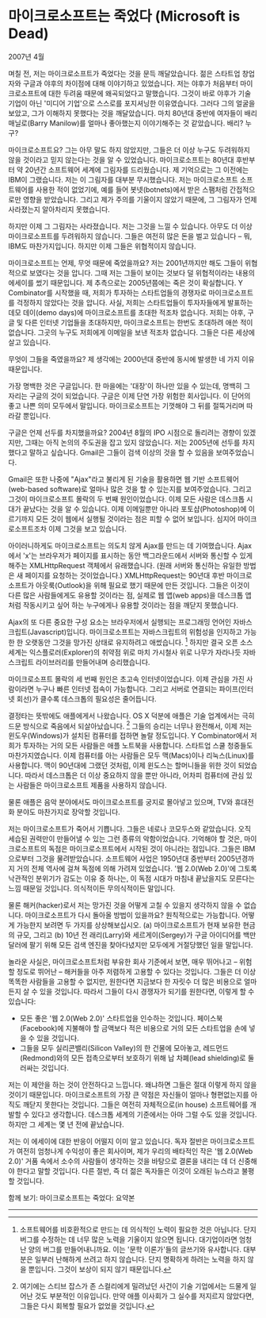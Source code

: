 # 마이크로소프트는 죽었다 (Microsoft is Dead)

2007년 4월

며칠 전, 저는 마이크로소프트가 죽었다는 것을 문득 깨달았습니다. 젊은 스타트업 창업자와 구글과 야후의 차이점에 대해 이야기하고 있었습니다. 저는 야후가 처음부터 마이크로소프트에 대한 두려움 때문에 왜곡되었다고 말했습니다. 그것이 바로 야후가 기술 기업이 아닌 '미디어 기업'으로 스스로를 포지셔닝한 이유였습니다. 그러다 그의 얼굴을 보았고, 그가 이해하지 못했다는 것을 깨달았습니다. 마치 80년대 중반에 여자들이 배리 매닐로(Barry Manilow)를 얼마나 좋아했는지 이야기해주는 것 같았습니다. 배리? 누구?

마이크로소프트요? 그는 아무 말도 하지 않았지만, 그들은 더 이상 누구도 두려워하지 않을 것이라고 믿지 않는다는 것을 알 수 있었습니다. 마이크로소프트는 80년대 후반부터 약 20년간 소프트웨어 세계에 그림자를 드리웠습니다. 제 기억으로는 그 이전에는 IBM이 그랬습니다. 저는 이 그림자를 대부분 무시했습니다. 저는 마이크로소프트 소프트웨어를 사용한 적이 없었기에, 예를 들어 봇넷(botnets)에서 받은 스팸처럼 간접적으로만 영향을 받았습니다. 그리고 제가 주의를 기울이지 않았기 때문에, 그 그림자가 언제 사라졌는지 알아차리지 못했습니다.

하지만 이제 그 그림자는 사라졌습니다. 저는 그것을 느낄 수 있습니다. 아무도 더 이상 마이크로소프트를 두려워하지 않습니다. 그들은 여전히 많은 돈을 벌고 있습니다 – 뭐, IBM도 마찬가지입니다. 하지만 이제 그들은 위협적이지 않습니다.

마이크로소프트는 언제, 무엇 때문에 죽었을까요? 저는 2001년까지만 해도 그들이 위협적으로 보였다는 것을 압니다. 그때 저는 그들이 보이는 것보다 덜 위협적이라는 내용의 에세이를 썼기 때문입니다. 제 추측으로는 2005년쯤에는 죽은 것이 확실합니다. Y Combinator를 시작했을 때, 저희가 투자하는 스타트업들의 경쟁자로 마이크로소프트를 걱정하지 않았다는 것을 압니다. 사실, 저희는 스타트업들이 투자자들에게 발표하는 데모 데이(demo days)에 마이크로소프트를 초대한 적조차 없습니다. 저희는 야후, 구글 및 다른 인터넷 기업들을 초대하지만, 마이크로소프트는 한번도 초대하려 애쓴 적이 없습니다. 그곳의 누구도 저희에게 이메일을 보낸 적조차 없습니다. 그들은 다른 세상에 살고 있습니다.

무엇이 그들을 죽였을까요? 제 생각에는 2000년대 중반에 동시에 발생한 네 가지 이유 때문입니다.

가장 명백한 것은 구글입니다. 한 마을에는 '대장'이 하나만 있을 수 있는데, 명백히 그 자리는 구글의 것이 되었습니다. 구글은 이제 단연 가장 위험한 회사입니다. 이 단어의 좋고 나쁜 의미 모두에서 말입니다. 마이크로소프트는 기껏해야 그 뒤를 절뚝거리며 따라갈 뿐입니다.

구글은 언제 선두를 차지했을까요? 2004년 8월의 IPO 시점으로 돌리려는 경향이 있겠지만, 그때는 아직 논의의 주도권을 잡고 있지 않았습니다. 저는 2005년에 선두를 차지했다고 말하고 싶습니다. Gmail은 그들이 검색 이상의 것을 할 수 있음을 보여주었습니다.

Gmail은 또한 나중에 "Ajax"라고 불리게 된 기술을 활용하면 웹 기반 소프트웨어(web-based software)로 얼마나 많은 것을 할 수 있는지를 보여주었습니다. 그리고 그것이 마이크로소프트 몰락의 두 번째 원인이었습니다. 이제 모든 사람은 데스크톱 시대가 끝났다는 것을 알 수 있습니다. 이제 이메일뿐만 아니라 포토샵(Photoshop)에 이르기까지 모든 것이 웹에서 실행될 것이라는 점은 피할 수 없어 보입니다. 심지어 마이크로소프트조차 이제 그것을 보고 있습니다.

아이러니하게도 마이크로소프트는 의도치 않게 Ajax를 만드는 데 기여했습니다. Ajax에서 'x'는 브라우저가 페이지를 표시하는 동안 백그라운드에서 서버와 통신할 수 있게 해주는 XMLHttpRequest 객체에서 유래했습니다. (원래 서버와 통신하는 유일한 방법은 새 페이지를 요청하는 것이었습니다.) XMLHttpRequest는 90년대 후반 마이크로소프트가 아웃룩(Outlook)을 위해 필요로 했기 때문에 만든 것입니다. 그들은 이것이 다른 많은 사람들에게도 유용할 것이라는 점, 실제로 웹 앱(web apps)을 데스크톱 앱처럼 작동시키고 싶어 하는 누구에게나 유용할 것이라는 점을 깨닫지 못했습니다.

Ajax의 또 다른 중요한 구성 요소는 브라우저에서 실행되는 프로그래밍 언어인 자바스크립트(Javascript)입니다. 마이크로소프트는 자바스크립트의 위험성을 인지하고 가능한 한 오랫동안 그것을 망가진 상태로 유지하려고 애썼습니다.
[^1] 하지만 결국 오픈 소스 세계는 익스플로러(Explorer)의 취약점 위로 마치 가시철사 위로 나무가 자라나듯 자바스크립트 라이브러리를 만들어내며 승리했습니다.

마이크로소프트 몰락의 세 번째 원인은 초고속 인터넷이었습니다. 이제 관심을 가진 사람이라면 누구나 빠른 인터넷 접속이 가능합니다. 그리고 서버로 연결되는 파이프(인터넷 회선)가 클수록 데스크톱의 필요성은 줄어듭니다.

결정타는 뜻밖에도 애플에게서 나왔습니다. OS X 덕분에 애플은 기술 업계에서는 극히 드문 방식으로 죽음에서 되살아났습니다.
[^2] 그들의 승리는 너무나 완전해서, 이제 저는 윈도우(Windows)가 설치된 컴퓨터를 접하면 놀랄 정도입니다. Y Combinator에서 저희가 투자하는 거의 모든 사람들은 애플 노트북을 사용합니다. 스타트업 스쿨 청중들도 마찬가지였습니다. 이제 컴퓨터를 아는 사람들은 모두 맥(Macs)이나 리눅스(Linux)를 사용합니다. 맥이 90년대에 그랬던 것처럼, 이제 윈도스는 할머니들을 위한 것이 되었습니다. 따라서 데스크톱은 더 이상 중요하지 않을 뿐만 아니라, 어차피 컴퓨터에 관심 있는 사람들은 마이크로소프트 제품을 사용하지 않습니다.

물론 애플은 음악 분야에서도 마이크로소프트를 궁지로 몰아넣고 있으며, TV와 휴대전화 분야도 마찬가지로 장악할 것입니다.

저는 마이크로소프트가 죽어서 기쁩니다. 그들은 네로나 코모두스와 같았습니다. 오직 세습된 권력만이 만들어낼 수 있는 그런 종류의 악함이었습니다. 기억해야 할 것은, 마이크로소프트의 독점은 마이크로소프트에서 시작된 것이 아니라는 점입니다. 그들은 IBM으로부터 그것을 물려받았습니다. 소프트웨어 사업은 1950년대 중반부터 2005년경까지 거의 전체 역사에 걸쳐 독점에 의해 가려져 있었습니다. '웹 2.0(Web 2.0)'에 그토록 낙관적인 분위기가 감도는 이유 중 하나는, 이 독점 시대가 마침내 끝났을지도 모른다는 느낌 때문일 것입니다. 의식적이든 무의식적이든 말입니다.

물론 해커(hacker)로서 저는 망가진 것을 어떻게 고칠 수 있을지 생각하지 않을 수 없습니다. 마이크로소프트가 다시 돌아올 방법이 있을까요? 원칙적으로는 가능합니다. 어떻게 가능한지 보려면 두 가지를 상상해보십시오. (a) 마이크로소프트가 현재 보유한 현금의 규모, 그리고 (b) 10년 전 래리(Larry)와 세르게이(Sergey)가 구글 아이디어를 백만 달러에 팔기 위해 모든 검색 엔진을 찾아다녔지만 모두에게 거절당했던 일을 말입니다.

놀라운 사실은, 마이크로소프트처럼 부유한 회사 기준에서 보면, 매우 뛰어나고 – 위험할 정도로 뛰어난 – 해커들을 아주 저렴하게 고용할 수 있다는 것입니다. 그들은 더 이상 똑똑한 사람들을 고용할 수 없지만, 원한다면 지금보다 한 자릿수 더 많은 비용으로 얼마든지 살 수 있을 것입니다. 따라서 그들이 다시 경쟁자가 되기를 원한다면, 이렇게 할 수 있습니다:

*   모든 좋은 '웹 2.0(Web 2.0)' 스타트업을 인수하는 것입니다. 페이스북(Facebook)에 지불해야 할 금액보다 적은 비용으로 거의 모든 스타트업을 손에 넣을 수 있을 것입니다.
*   그들을 모두 실리콘밸리(Silicon Valley)의 한 건물에 모아놓고, 레드먼드(Redmond)와의 모든 접촉으로부터 보호하기 위해 납 차폐(lead shielding)로 둘러싸는 것입니다.

저는 이 제안을 하는 것이 안전하다고 느낍니다. 왜냐하면 그들은 절대 이렇게 하지 않을 것이기 때문입니다. 마이크로소프트의 가장 큰 약점은 자신들이 얼마나 형편없는지를 아직도 깨닫지 못한다는 것입니다. 그들은 여전히 자체적으로(in house) 소프트웨어를 개발할 수 있다고 생각합니다. 데스크톱 세계의 기준에서는 아마 그럴 수도 있을 것입니다. 하지만 그 세계는 몇 년 전에 끝났습니다.

저는 이 에세이에 대한 반응이 어떨지 이미 알고 있습니다. 독자 절반은 마이크로소프트가 여전히 엄청나게 수익성이 좋은 회사이며, 제가 우리의 배타적인 작은 '웹 2.0(Web 2.0)' 거품 속에서 소수의 사람들이 생각하는 것을 바탕으로 결론을 내리는 데 더 신중해야 한다고 말할 것입니다. 다른 절반, 즉 더 젊은 독자들은 이것이 오래된 뉴스라고 불평할 것입니다.

함께 보기: 마이크로소프트는 죽었다: 요약본

---

[^1]: 소프트웨어를 비호환적으로 만드는 데 의식적인 노력이 필요한 것은 아닙니다. 단지 버그를 수정하는 데 너무 많은 노력을 기울이지 않으면 됩니다. 대기업이라면 엄청난 양의 버그를 만들어내니까요. 이는 '문학 이론가'들의 글쓰기와 유사합니다. 대부분은 일부러 난해하게 쓰려고 하지 않습니다. 단지 명확하게 하려는 노력을 하지 않을 뿐입니다. 그것이 보상이 되지 않기 때문입니다.
[^2]: 여기에는 스티브 잡스가 존 스컬리에게 밀려났던 사건이 기술 기업에서는 드물게 일어난 것도 부분적인 이유입니다. 만약 애플 이사회가 그 실수를 저지르지 않았다면, 그들은 다시 회복할 필요가 없었을 것입니다.